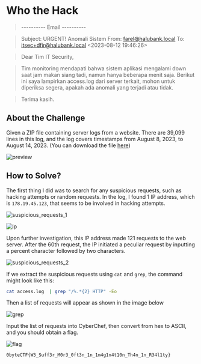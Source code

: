 # Who the Hack
> ---------- Email ----------

> Subject: URGENT! Anomali Sistem From: farel@halubank.local To: itsec+dfir@halubank.local <2023-08-12 19:46:26>

> Dear Tim IT Security,

> Tim monitoring mendapati bahwa sistem aplikasi mengalami down saat jam makan siang tadi, namun hanya beberapa menit saja. Berikut ini saya lampirkan access.log dari server terkait, mohon untuk diperiksa segera, apakah ada anomali yang terjadi atau tidak.

> Terima kasih.

## About the Challenge
Given a ZIP file containing server logs from a website. There are 39,099 lines in this log, and the log covers timestamps from August 8, 2023, to August 14, 2023. (You can download the file [here](access.zip))

![preview](images/preview.png)

## How to Solve?
The first thing I did was to search for any suspicious requests, such as hacking attempts or random requests. In the log, I found 1 IP address, which is `178.19.45.123`, that seems to be involved in hacking attempts.

![suspicious_requests_1](images/suspicious_requests_1.png)

![ip](images/ip.png)

Upon further investigation, this IP address made 121 requests to the web server. After the 60th request, the IP initiated a peculiar request by inputting a percent character followed by two characters.

![suspicious_requests_2](images/suspicious_requests_2.png)

If we extract the suspicious requests using `cat` and `grep`, the command might look like this:

```bash
cat access.log  | grep "/%.*{2} HTTP" -Eo
```

Then a list of requests will appear as shown in the image below

![grep](images/grep.png)

Input the list of requests into CyberChef, then convert from hex to ASCII, and you should obtain a flag.

![flag](images/flag.png)

```
0byteCTF{W3_Suff3r_M0r3_0ft3n_1n_1m4g1n4t10n_Th4n_1n_R34l1ty}
```